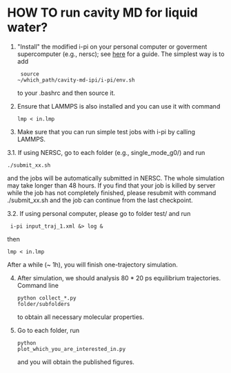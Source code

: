 # HOW TO run cavity MD for liquid water?

1. "Install" the modified i-pi on your personal computer or goverment supercomputer (e.g., nersc); see [here](http://ipi-code.org/resources/documentation/) for a guide. The simplest way is to add <pre><code> source ~/which_path/cavity-md-ipi/i-pi/env.sh </code></pre> to your .bashrc and then source it.

2. Ensure that LAMMPS is also installed and you can use it with command <pre><code>lmp < in.lmp </code></pre>

3. Make sure that you can run simple test jobs with i-pi by calling LAMMPS.

3.1. If using NERSC, go to each folder (e.g., single_mode_g0/) and run <pre><code>./submit_xx.sh </code></pre> and the jobs will be automatically submitted in NERSC. The whole simulation may take longer than 48 hours. If you find that your job is killed by server while the job has not completely finished, please resubmit with command ./submit_xx.sh and the job can continue from the last checkpoint.

3.2. If using personal computer, please go to folder test/ and run <pre><code> i-pi input_traj_1.xml &> log & </code></pre> then <pre><code>lmp < in.lmp </code></pre> After a while (~ 1h), you will finish one-trajectory simulation.

4. After simulation, we should analysis 80 * 20 ps equilibrium trajectories. Command line <pre><code>python collect_*.py folder/subfolders </code></pre> to obtain all necessary molecular properties.

5. Go to each folder, run <pre><code>python plot_which_you_are_interested_in.py </code></pre> and you will obtain the published figures.
